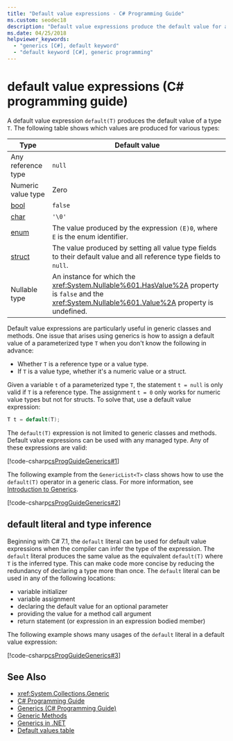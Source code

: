 ```yaml
---
title: "Default value expressions - C# Programming Guide"
ms.custom: seodec18
description: "Default value expressions produce the default value for any reference type or value type"
ms.date: 04/25/2018
helpviewer_keywords: 
  - "generics [C#], default keyword"
  - "default keyword [C#], generic programming"
---
```

# default value expressions (C# programming guide)

A default value expression `default(T)` produces the default value of a type `T`. The following table shows which values are produced for various types:

|Type|Default value|
|---------|---------|
|Any reference type|`null`|
|Numeric value type|Zero|
|[bool](../../language-reference/keywords/bool.md)|`false`|
|[char](../../language-reference/keywords/char.md)|`'\0'`|
|[enum](../../language-reference/keywords/enum.md)|The value produced by the expression `(E)0`, where `E` is the enum identifier.|
|[struct](../../language-reference/keywords/struct.md)|The value produced by setting all value type fields to their default value and all reference type fields to `null`.|
|Nullable type|An instance for which the <xref:System.Nullable%601.HasValue%2A> property is `false` and the <xref:System.Nullable%601.Value%2A> property is undefined.|

Default value expressions are particularly useful in generic classes and methods. One issue that arises using generics is how to assign a default value of a parameterized type `T` when you don't know the following in advance:

- Whether `T` is a reference type or a value type.
- If `T` is a value type, whether it's a numeric value or a struct.

 Given a variable `t` of a parameterized type `T`, the statement `t = null` is only valid if `T` is a reference type. The assignment `t = 0` only works for numeric value types but not for structs. To solve that, use a default value expression:

```csharp
T t = default(T);
```

The `default(T)` expression is not limited to generic classes and methods. Default value expressions can be used with any managed type. Any of these expressions are valid:

 [!code-csharp[csProgGuideGenerics#1](../../../../samples/snippets/csharp/programming-guide/statements-expressions-operators/default-value-expressions.cs)]

 The following example from the `GenericList<T>` class shows how to use the `default(T)` operator in a generic class. For more information, see [Introduction to Generics](../generics/introduction-to-generics.md).

 [!code-csharp[csProgGuideGenerics#2](../../../../samples/snippets/csharp/VS_Snippets_VBCSharp/csProgGuideGenerics/CS/Generics.cs#Snippet41)]

## default literal and type inference

Beginning with C# 7.1, the `default` literal can be used for default value expressions when the compiler can infer the type of the expression. The `default` literal produces the same value as the equivalent `default(T)` where `T` is the inferred type. This can make code more concise by reducing the redundancy of declaring a type more than once. The `default` literal can be used in any of the following locations:

- variable initializer
- variable assignment
- declaring the default value for an optional parameter
- providing the value for a method call argument
- return statement (or expression in an expression bodied member)

The following example shows many usages of the `default` literal in a default value expression:

[!code-csharp[csProgGuideGenerics#3](../../../../samples/snippets/csharp/programming-guide/statements-expressions-operators/default-literal.cs)]

## See Also

- <xref:System.Collections.Generic>  
- [C# Programming Guide](../index.md)  
- [Generics (C# Programming Guide)](../generics/index.md)  
- [Generic Methods](../generics/generic-methods.md)  
- [Generics in .NET](~/docs/standard/generics/index.md)  
- [Default values table](../../language-reference/keywords/default-values-table.md)
